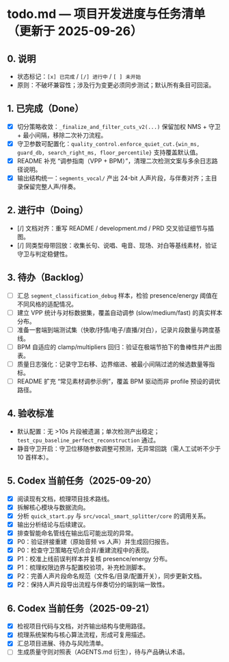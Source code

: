 <!-- File: todo.md -->
<!-- AI-SUMMARY: 项目任务状态看板，展示已完成事项、进行中任务、待办与 Codex 行动。 -->

# todo.md — 项目开发进度与任务清单（更新于 2025-09-26）

## 0. 说明
- 状态标记：`[x] 已完成` / `[/] 进行中` / `[ ] 未开始`
- 原则：不破坏兼容性；涉及行为变更必须同步测试；默认所有条目可回滚。

## 1. 已完成（Done）
- [x] 切分策略收敛：`_finalize_and_filter_cuts_v2(...)` 保留加权 NMS + 守卫 + 最小间隔，移除二次补刀流程。
- [x] 守卫参数可配置化：`quality_control.enforce_quiet_cut.{win_ms, guard_db, search_right_ms, floor_percentile}` 支持覆盖默认值。
- [x] README 补充 “调参指南（VPP + BPM）”，清理二次检测文案与多余日志路径说明。
- [x] 输出结构统一：`segments_vocal/` 产出 24-bit 人声片段，与伴奏对齐；主目录保留完整人声/伴奏。

## 2. 进行中（Doing）
- [/] 文档对齐：重写 README / development.md / PRD 交叉验证细节与插图。
- [/] 同类型母带回放：收集长句、说唱、电音、现场、对白等基线素材，验证守卫与判定稳健性。

## 3. 待办（Backlog）
- [ ] 汇总 `segment_classification_debug` 样本，检验 presence/energy 阈值在不同风格的适配情况。
- [ ] 建立 VPP 统计与对标数据集，覆盖自动调参 (slow/medium/fast) 的真实样本分布。
- [ ] 准备一套端到端测试集（快歌/抒情/电子/直播/对白），记录片段数量与跨度基线。
- [ ] BPM 自适应的 clamp/multipliers 回归：验证在极端节拍下的鲁棒性并产出图表。
- [ ] 质量日志强化：记录守卫右移、边界缩进、被最小间隔过滤的候选数量等指标。
- [ ] README 扩充 “常见素材调参示例”，覆盖 BPM 驱动而非 profile 预设的调优路径。

## 4. 验收标准
- 默认配置：无 >10s 片段被遗漏；单次检测产出稳定；`test_cpu_baseline_perfect_reconstruction` 通过。
- 静音守卫开启：守卫位移随参数调整可预测，无异常回跳（需人工试听不少于 10 首样本）。

## 5. Codex 当前任务（2025-09-20）
- [x] 阅读现有文档，梳理项目技术路线。
- [x] 拆解核心模块与数据流向。
- [x] 分析 `quick_start.py` 与 `src/vocal_smart_splitter/core` 的调用关系。
- [x] 输出分析结论与后续建议。
- [x] 排查智能命名管线在输出后可能出现的异常。
- [x] P0：验证拼接重建（原始音频 vs 人声）并生成回归报告。
- [x] P0：检查守卫策略在切点合并/重建流程中的表现。
- [x] P1：校准上线前误判样本并复核 presence/energy 分布。
- [x] P1：梳理权限边界与配置校验项，补充检测脚本。
- [x] P2：完善人声片段命名规范（文件名/目录/配置开关），同步更新文档。
- [x] P2：保持人声片段导出流程与伴奏切分的端到端一致性。

## 6. Codex 当前任务（2025-09-21）
- [x] 检视项目代码与文档，对齐输出结构与使用路径。
- [x] 梳理系统架构与核心算法流程，形成可复用描述。
- [x] 汇总项目进展、待办与风险清单。
- [ ] 生成质量守则对照表（AGENTS.md 衍生），待与产品确认术语。
